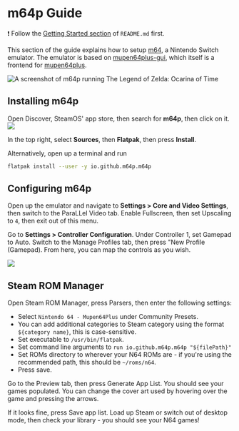 # m64p Guide

❗ Follow the [Getting Started section](../README.md#getting-started) of `README.md` first.

This section of the guide explains how to setup [m64](https://m64p.github.io/), a Nintendo Switch emulator. The emulator is based on [mupen64plus-gui](https://github.com/m64p/mupen64plus-gui), which itself is a frontend for [mupen64plus](https://mupen64plus.org/).

![A screenshot of m64p running The Legend of Zelda: Ocarina of Time](https://user-images.githubusercontent.com/58091943/157164677-4eb4cf69-9eaf-45a3-b22e-bbe508ab2c0c.png)

## Installing m64p

Open Discover, SteamOS' app store, then search for **m64p**, then click on it.
![](https://user-images.githubusercontent.com/58091943/157164923-2d560fb6-ca98-4449-80b2-9004b0a8a7b1.png)

In the top right, select **Sources**, then **Flatpak**, then press **Install**.

Alternatively, open up a terminal and run

```bash
flatpak install --user -y io.github.m64p.m64p
```

## Configuring m64p

Open up the emulator and navigate to **Settings > Core and Video Settings**, then switch to the ParaLLel Video tab. Enable Fullscreen, then set Upscaling to `4`, then exit out of this menu.

Go to **Settings > Controller Configuration**. Under Controller 1, set Gamepad to Auto. Switch to the Manage Profiles tab, then press "New Profile (Gamepad). From here, you can map the controls as you wish.

![](https://user-images.githubusercontent.com/58091943/157165447-b4b2bf7d-e2ee-42b2-b2e7-17eefbc9defc.png)

## Steam ROM Manager

Open Steam ROM Manager, press Parsers, then enter the following settings:

-   Select `Nintendo 64 - Mupen64Plus` under Community Presets.
-   You can add additional categories to Steam category using the format `${category name}`, this is case-sensitive.
-   Set executable to `/usr/bin/flatpak`.
-   Set command line arguments to `run io.github.m64p.m64p "${filePath}"`
-   Set ROMs directory to wherever your N64 ROMs are - if you're using the recommended path, this should be `~/roms/n64`.
-   Press save.

Go to the Preview tab, then press Generate App List. You should see your games populated. You can change the cover art used by hovering over the game and pressing the arrows.

If it looks fine, press Save app list. Load up Steam or switch out of desktop mode, then check your library - you should see your N64 games!
